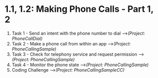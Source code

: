 # 1.1, 1.2: Making Phone Calls - Part 1, 2

1. Task 1 - Send an intent with the phone number to dial -->*(Project: PhoneCallDial)*
2. Task 2 - Make a phone call from within an app -->*(Project: PhoneCallingSample)*
3. Task 3 - Check for telephony service and request permission -->*(Project: PhoneCallingSample)*
4. Task 4 - Monitor the phone state -->*(Project: PhoneCallingSample)*
5. Coding Challenge -->*(Project: PhoneCallingSampleCC)*
